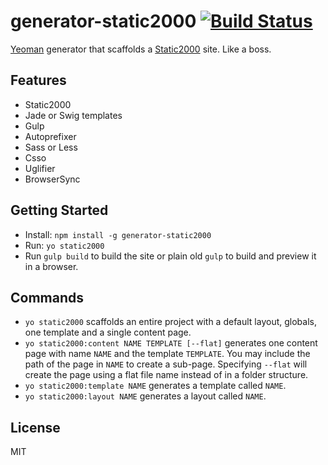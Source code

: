 # generator-static2000 [![Build Status](https://secure.travis-ci.org/judas-christ/generator-static2000.png?branch=master)](https://travis-ci.org/judas-christ/generator-static2000)

[Yeoman](http://yeoman.io) generator that scaffolds a [Static2000](https://github.com/judas-christ/static2000) site. Like a boss.

## Features

* Static2000
* Jade or Swig templates
* Gulp
* Autoprefixer
* Sass or Less
* Csso
* Uglifier
* BrowserSync

## Getting Started

* Install: `npm install -g generator-static2000`
* Run: `yo static2000`
* Run `gulp build` to build the site or plain old `gulp` to build and preview it in a browser.

## Commands

* `yo static2000` scaffolds an entire project with a default layout, globals, one template and a single content page.
* `yo static2000:content NAME TEMPLATE [--flat]` generates one content page with name `NAME` and the template `TEMPLATE`. You may include the path of the page in `NAME` to create a sub-page. Specifying `--flat` will create the page using a flat file name instead of in a folder structure.
* `yo static2000:template NAME` generates a template called `NAME`.
* `yo static2000:layout NAME` generates a layout called `NAME`.

## License

MIT
